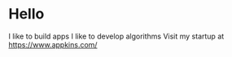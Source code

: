 # Hello

I like to build apps
I like to develop algorithms
Visit my startup at https://www.appkins.com/


